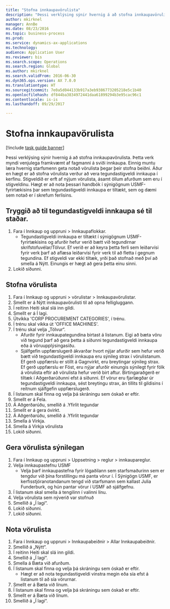 ```yaml
--- 
title: "Stofna innkaupavörulista"
description: "Þessi verklýsing sýnir hvernig á að stofna innkaupavörulista."
author: mkirknel
manager: AnnBe
ms.date: 08/23/2016
ms.topic: business-process
ms.prod: 
ms.service: dynamics-ax-applications
ms.technology: 
audience: Application User
ms.reviewer: bis
ms.search.scope: Operations
ms.search.region: Global
ms.author: mkirknel
ms.search.validFrom: 2016-06-30
ms.dyn365.ops.version: AX 7.0.0
ms.translationtype: HT
ms.sourcegitcommit: 7e0a5d044133b917a3eb9386773205218e5c1b40
ms.openlocfilehash: df844ba3834972441daa61899294b3e95cac96c1
ms.contentlocale: is-is
ms.lasthandoff: 09/29/2017

---
```

# <a name="create-a-procurement-catalog"></a>Stofna innkaupavörulista

[!include [task guide banner](../../includes/task-guide-banner.md)]

Þessi verklýsing sýnir hvernig á að stofna innkaupavörulista. Þetta verk myndi venjulega framkvæmt af fagmanni á sviði innkaupa. Einnig muntu læra hvernig starfsmenn geta notað vörulista þegar þeir stofna beiðni. Áður en hægt er að stofna vörulista verður að vera tegundastigveldi innkaupa í kerfinu. Stigveldið er erft af nýjum vörulista, ásamt öllum afurðum sem eru í stigveldinu. Hægt er að nota þessari handbók í sýnigögnum USMF-fyrirtækisins þar sem tegundastigveldi innkaupa er tiltækt, sem og dæmi sem notað er í skrefum ferlisins.


## <a name="ensure-that-a-procurement-category-hierarchy-exists"></a>Tryggið að til tegundastigveldi innkaupa sé til staðar.
1. Fara í Innkaup og uppruni > Innkaupaflokkar.
    * Tegundastigveldi innkaupa er tiltækt í sýnigögnum USMF-fyrirtækisins og afurðir hefur verið bætt við tegundirnar skrifstofuvélar/Tölvur. Ef verið er að keyra þetta ferli sem leiðarvísi fyrir verk þarf að aflæsa leiðarvísi fyrir verk til að fletta í gegnum tegundina. Ef stigveldi var ekki tiltæk, yrði það stofnað með því að smella á Nýtt. Einungis er hægt að gera þetta einu sinni.  
2. Lokið síðunni.

## <a name="create-a-catalog"></a>Stofna vörulista
1. Fara í Innkaup og uppruni > vörulistar > Innkaupavörulistar.
2. Smellt er á Nýtt innkaupavörulisti til að opna felligluggann.
3. Í reitinn Heiti skal slá inn gildi.
4. Smellt er á Í lagi.
5. Útvíkka 'CORP PROCUREMENT CATEGORIES', í trénu.
6. Í trénu skal víkka út 'OFFICE MACHINES'.
7. Í trénu skal velja „Tölvur“.
    * Afurðir fyrir innkaupategundina birtast á listanum. Eigi að bæta vöru við tegund þarf að gera þetta á síðunni tegundastigveldi innkaupa eða á vöruupplýsingasíðu.  
    * Sjálfgefin uppfærslugerð ákvarðar hvort nýjar afurðir sem hefur verið bætt við tegundastigveldi innkaupa eru sýnileg strax í vörulistanum. Ef gerð uppfærslu er stillt á Gagnvirkt, eru breytingar sýnileg strax. Ef gerð uppfærslu er Föst, eru nýjar afurðir einungis sýnilegt fyrir fólk á vörulista eftir að vörulista hefur verið birt aftur. Birtingaraðgerð er tiltæk í Aðgerðarúðunni efst á síðunni. Ef vörur eru fjarlægðar úr tegundastigveldi innkaupa, sést breytingu strax, án tillits til gildisins í reitnum sjálfgefin uppfærslugerð.  
8. Í listanum skal finna og velja þá skráningu sem óskað er eftir.
9. Smellt er á Fela.
10. Á Aðgerðarúðu, smellið á .Yfirlit tegundar
11. Smellt er á gera óvirkt.
12. Á Aðgerðarúðu, smellið á .Yfirlit tegundar
13. Smella á Virkja.
14. Smella á Virkja vörulista
15. Lokið síðunni.

## <a name="make-the-catalog-visible"></a>Gera vörulista sýnilegan
1. Fara í Innkaup og uppruni > Uppsetning > reglur > innkaupareglur.
2. Velja innkaupastefnu USMF
    * Velja þarf innkaupastefna fyrir lögaðilann sem starfsmaðurinn sem er tengdur við þína forstillingu má panta vörur í. Í Sýnigögn USMF, er kerfisstjóranotandanum tengd við starfsmann sem kallast Julia Funderburk, og hún pantar vörur í USMF að sjálfgefnu.  
3. Í listanum skal smella á tengilinn í valinni línu.
4. Velja vörulista sem nýverið var stofnuð
5. Smellið á „Í lagi“.
6. Lokið síðunni.
7. Lokið síðunni.

## <a name="use-the-catalog"></a>Nota vörulista
1. Fara í Innkaup og uppruni > Innkaupabeiðnir > Allar Innkaupabeiðnir.
2. Smellið á „Nýtt“.
3. Í reitinn Heiti skal slá inn gildi.
4. Smellið á „Í lagi“.
5. Smella á Bæta við afurðum.
6. Í listanum skal finna og velja þá skráningu sem óskað er eftir.
    * Hægt er að nota tegundastigveldi vinstra megin eða sía efst á listanum til að sía vörurnar.  
7. Smellt er á Bæta við línum.
8. Í listanum skal finna og velja þá skráningu sem óskað er eftir.
9. Smellt er á Bæta við línum.
10. Smellið á „Í lagi“.


